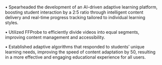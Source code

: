 • Spearheaded the development of an AI-driven adaptive learning platform, boosting student interaction by
a 2:5 ratio through intelligent content delivery and real-time progress tracking tailored to individual learning
styles.

• Utilized FFProbe to efficiently divide videos into equal segments, improving content management and
accessibility.

• Established adaptive algorithms that responded to students’ unique learning needs, improving the speed of
content adaptation by 50, resulting in a more effective and engaging educational experience for all users.
